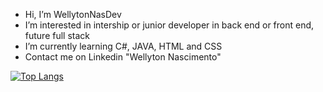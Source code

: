 - Hi, I’m WellytonNasDev
- I’m interested in intership or junior developer in back end or front end, future full stack
- I’m currently learning C#, JAVA, HTML and CSS 
- Contact me on Linkedin "Wellyton Nascimento"

[![Top Langs](https://github-readme-stats.vercel.app/api/top-langs/?username=wellytonnasdev&layout=compact)](https://github.com/wellytonnasdev/github-readme-stats)
